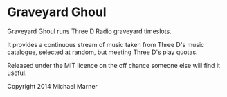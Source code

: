 Graveyard Ghoul
===============

Graveyard Ghoul runs Three D Radio graveyard timeslots.

It provides a continuous stream of music taken from Three D's music catalogue,
selected at random, but meeting Three D's play quotas.

Released under the MIT licence on the off chance someone else will find it
useful.

Copyright 2014 Michael Marner

